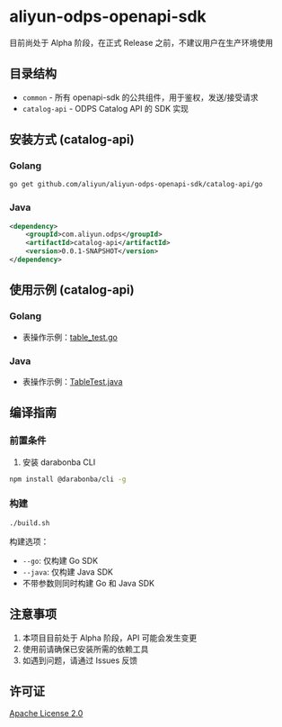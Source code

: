 # aliyun-odps-openapi-sdk

目前尚处于 Alpha 阶段，在正式 Release 之前，不建议用户在生产环境使用

## 目录结构
* `common` - 所有 openapi-sdk 的公共组件，用于鉴权，发送/接受请求
* `catalog-api` - ODPS Catalog API 的 SDK 实现

## 安装方式 (catalog-api)

### Golang
```bash
go get github.com/aliyun/aliyun-odps-openapi-sdk/catalog-api/go
```

### Java
```xml
<dependency>
    <groupId>com.aliyun.odps</groupId>
    <artifactId>catalog-api</artifactId>
    <version>0.0.1-SNAPSHOT</version>
</dependency>
```

## 使用示例 (catalog-api)

### Golang
* 表操作示例：[table_test.go](https://github.com/aliyun/aliyun-odps-openapi-sdk/blob/master/example/go/table_test.go)

### Java
* 表操作示例：[TableTest.java](https://github.com/aliyun/aliyun-odps-openapi-sdk/blob/master/example/java/src/test/java/TableTest.java)

## 编译指南

### 前置条件
1. 安装 darabonba CLI
```bash
npm install @darabonba/cli -g
```

### 构建
```bash
./build.sh
```

构建选项：
* `--go`: 仅构建 Go SDK
* `--java`: 仅构建 Java SDK
* 不带参数则同时构建 Go 和 Java SDK

## 注意事项

1. 本项目目前处于 Alpha 阶段，API 可能会发生变更
2. 使用前请确保已安装所需的依赖工具
3. 如遇到问题，请通过 Issues 反馈

## 许可证

[Apache License 2.0](LICENSE)